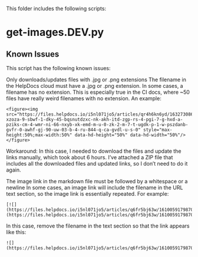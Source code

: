 This folder includes the following scripts:

# get-images.DEV.py



## Known Issues
This script has the following known issues:

Only downloads/updates files with .jpg or .png extensions
The filename in the HelpDocs cloud must have a .jpg or .png extension. In some cases, a filename has no extension. This is especially true in the CI docs, where ~50 files have really weird filenames with no extension. An example:

```
<figure><img src="https://files.helpdocs.io/i5nl071jo5/articles/qr4h6kn6yd/1632730868502/uobh-xzoza-9-sbwf-1-dky-45-bqsnutdzxc-nk-akh-itd-zgp-rs-4-pgi-7-g-hxd-a-pziks-cm-4-wmr-ni-66-nxyb-xk-emd-m-u-0-zk-2-m-7-t-ugdk-p-1-w-pszdanb-gvfr-0-awhf-gj-90-uw-03-b-4-ru-844-q-ca-gvdl-u-s-0" style="max-height:50%;max-width:50%" data-hd-height="50%" data-hd-width="50%"/></figure>
```

Workaround: In this case, I needed to download the files and update the links manually, which took about 6 hours. I’ve attached a ZIP file that includes all the downloaded files and updated links, so I don’t need to do it again. 

The image link in the markdown file must be followed by a whitespace or a newline
In some cases, an image link will include the filename in the URL text section, so the image link is essentially repeated. For example: 

```
[![](https://files.helpdocs.io/i5nl071jo5/articles/q6fr5bj63w/1610059179870/image.png)](https://files.helpdocs.io/i5nl071jo5/articles/q6fr5bj63w/1610059179870/image.png
```

In this case, remove the filename in the text section so that the link appears like this:
```
![](https://files.helpdocs.io/i5nl071jo5/articles/q6fr5bj63w/1610059179870/image)
```
